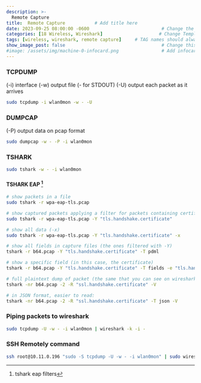 ```yaml
---
description: >-
  Remote Capture
title:  Remote Capture           # Add title here
date: 2023-09-25 08:00:00 -0600                           # Change the date to match completion date
categories: [18 Wireless, Wireshark]                     # Change Templates to Writeup
tags: [wireless, wireshark, remote capture]     # TAG names should always be lowercase; replace template with writeup, and add relevant tags
show_image_post: false                                    # Change this to true
#image: /assets/img/machine-0-infocard.png                # Add infocard image here for post preview image
---
```


### TCPDUMP 
(-i) interface 
(-w) output file (- for STDOUT)
(-U) output each packet as it arrives
```bash
sudo tcpdump -i wlan0mon -w - -U
```

### DUMPCAP
(-P) output data on pcap format
```bash
sudo dumpcap -w - -P -i wlan0mon
```

### TSHARK
```bash
sudo tshark -w - -i wlan0mon
```

#### TSHARK EAP [^tshark-eap]
```bash
# show packets in a file
sudo tshark -r wpa-eap-tls.pcap 

# show captured packets applying a filter for packets containing certificates exchanged during handshaek
sudo tshark -r wpa-eap-tls.pcap -Y "tls.handshake.certificate" 

# show all data (-x)
sudo tshark -r wpa-eap-tls.pcap -Y "tls.handshake.certificate" -x

# show all fields in capture files (the ones filtered with -Y)
tshark -r b64.pcap -Y "tls.handshake.certificate" -T pdml

# show a specific field (in this case, the certificate)
tshark -r b64.pcap -Y "tls.handshake.certificate" -T fields -e "tls.handshake.certificate" 

# full plaintext dump of packet (the same that you can see on wireshark)
tshark -nr b64.pcap -2 -R "ssl.handshake.certificate" -V

# in JSON format, easier to read:
tshark -nr b64.pcap -2 -R "ssl.handshake.certificate" -T json -V
```

### Piping packets to wireshark
```bash
sudo tcpdump -U -w - -i wlan0mon | wireshark -k -i -
```

### SSH Remotely command
```bash
ssh root@10.11.0.196 "sudo -S tcpdump -U -w - -i wlan0mon" | sudo wireshark -k -i -
```

[^tshark-eap]: tshark eap filters